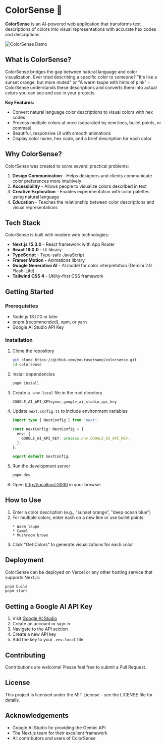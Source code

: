 # ColorSense 🎨

**ColorSense** is an AI-powered web application that transforms text descriptions of colors into visual representations with accurate hex codes and descriptions.

![ColorSense Demo](https://via.placeholder.com/800x400?text=ColorSense+Demo)

## What is ColorSense?

ColorSense bridges the gap between natural language and color visualization. Ever tried describing a specific color to someone? "It's like a sunset orange, but more muted" or "A warm taupe with hints of pink" - ColorSense understands these descriptions and converts them into actual colors you can see and use in your projects.

**Key Features:**

- Convert natural language color descriptions to visual colors with hex codes
- Process multiple colors at once (separated by new lines, bullet points, or commas)
- Beautiful, responsive UI with smooth animations
- Display color name, hex code, and a brief description for each color

## Why ColorSense?

ColorSense was created to solve several practical problems:

1. **Design Communication** - Helps designers and clients communicate color preferences more intuitively
2. **Accessibility** - Allows people to visualize colors described in text
3. **Creative Exploration** - Enables experimentation with color palettes using natural language
4. **Education** - Teaches the relationship between color descriptions and visual representations

## Tech Stack

ColorSense is built with modern web technologies:

- **Next.js 15.3.0** - React framework with App Router
- **React 19.0.0** - UI library
- **TypeScript** - Type-safe JavaScript
- **Framer Motion** - Animations library
- **Google Generative AI** - AI model for color interpretation (Gemini 2.0 Flash-Lite)
- **Tailwind CSS 4** - Utility-first CSS framework

## Getting Started

### Prerequisites

- Node.js 18.17.0 or later
- pnpm (recommended), npm, or yarn
- Google AI Studio API Key

### Installation

1. Clone the repository

   ```bash
   git clone https://github.com/yourusername/colorsense.git
   cd colorsense
   ```

2. Install dependencies

   ```bash
   pnpm install
   ```

3. Create a `.env.local` file in the root directory

   ```
   GOOGLE_AI_API_KEY=your_google_ai_studio_api_key
   ```

4. Update `next.config.ts` to include environment variables

   ```typescript
   import type { NextConfig } from "next";

   const nextConfig: NextConfig = {
     env: {
       GOOGLE_AI_API_KEY: process.env.GOOGLE_AI_API_KEY,
     },
   };

   export default nextConfig;
   ```

5. Run the development server

   ```bash
   pnpm dev
   ```

6. Open [http://localhost:3000](http://localhost:3000) in your browser

## How to Use

1. Enter a color description (e.g., "sunset orange", "deep ocean blue")
2. For multiple colors, enter each on a new line or use bullet points:
   ```
   * Warm taupe
   * Camel
   * Mushroom brown
   ```
3. Click "Get Colors" to generate visualizations for each color

## Deployment

ColorSense can be deployed on Vercel or any other hosting service that supports Next.js:

```bash
pnpm build
pnpm start
```

## Getting a Google AI API Key

1. Visit [Google AI Studio](https://ai.google.dev/)
2. Create an account or sign in
3. Navigate to the API section
4. Create a new API key
5. Add the key to your `.env.local` file

## Contributing

Contributions are welcome! Please feel free to submit a Pull Request.

## License

This project is licensed under the MIT License - see the LICENSE file for details.

## Acknowledgements

- Google AI Studio for providing the Gemini API
- The Next.js team for their excellent framework
- All contributors and users of ColorSense
